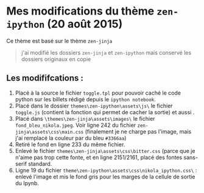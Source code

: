 # Mes modifications du thème `zen-ipython` (20 août 2015)

Ce thème est basé sur le thème `zen-jinja`

> j'ai modifié les dossiers `zen-jinja` et `zen-ipython` mais conservé les dossiers originaux  en copie


## Les modififcations :

1. Placé à la source le fichier `toggle.tpl` pour pouvoir caché le code python sur les billets rédigé depuis le `ipython notebook`.
2. Placé dans le dossier `themes\zen-ipython\assets\js\` le fichier `toggle.js` (contient la fonction qui permet de cacher la sortie) et aussi .
3. Placé dans `\themes\zen-jinja\assets\images\` le fichier `fond_bleu_nikola.jpeg`. Voir ligne 242  du fichier `zen-jinja\assets\css\main.css` (finalement je ne charge pas l'image, mais j'ai remplacé la couleur par du bleu `#3366aa`)
4. Retiré le fond en ligne 233 du même fichier.
5. Enlevé le fichier `themes\zen-jinja\assets\css\bitter.css` (parce que je n'aime pas trop cette fonte, et en ligne 2151/2161, placé des fontes sans-serif standard. 
6. Ligne 19 du fichier `theme\zen-ipython\assets\css\nikola_ipython.css\`  : enlevé l'image et mis le fond gris pour les marges de la cellule de sortie du Ipynb.
